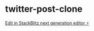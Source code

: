 # twitter-post-clone

[Edit in StackBlitz next generation editor ⚡️](https://stackblitz.com/~/github.com/221978021-LE-Mokoena/twitter-post-clone)